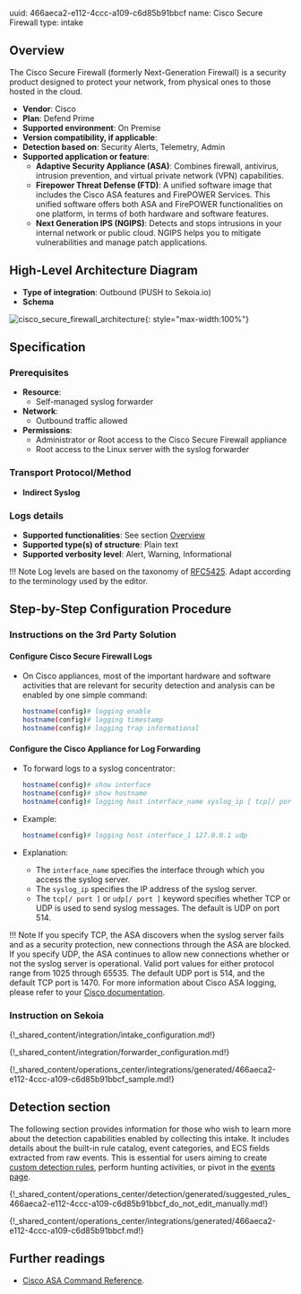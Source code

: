 uuid: 466aeca2-e112-4ccc-a109-c6d85b91bbcf
name: Cisco Secure Firewall
type: intake

## Overview

The Cisco Secure Firewall (formerly Next-Generation Firewall) is a security product designed to protect your network, from physical ones to those hosted in the cloud.

- **Vendor**: Cisco
- **Plan**: Defend Prime
- **Supported environment**: On Premise
- **Version compatibility, if applicable**:
- **Detection based on**: Security Alerts, Telemetry, Admin
- **Supported application or feature**:
  - **Adaptive Security Appliance (ASA)**: Combines firewall, antivirus, intrusion prevention, and virtual private network (VPN) capabilities.
  - **Firepower Threat Defense (FTD)**: A unified software image that includes the Cisco ASA features and FirePOWER Services. This unified software offers both ASA and FirePOWER functionalities on one platform, in terms of both hardware and software features.
  - **Next Generation IPS (NGIPS)**: Detects and stops intrusions in your internal network or public cloud. NGIPS helps you to mitigate vulnerabilities and manage patch applications.

## High-Level Architecture Diagram

- **Type of integration**: Outbound (PUSH to Sekoia.io)
- **Schema**

![cisco_secure_firewall_architecture](/assets/integration/cisco_secure_firewall_architecture.png){: style="max-width:100%"}

## Specification

### Prerequisites

- **Resource**:
    - Self-managed syslog forwarder
- **Network**:
    - Outbound traffic allowed
- **Permissions**:
    - Administrator or Root access to the Cisco Secure Firewall appliance
    - Root access to the Linux server with the syslog forwarder

### Transport Protocol/Method

- **Indirect Syslog**

### Logs details

- **Supported functionalities**: See section [Overview](#overview)
- **Supported type(s) of structure**: Plain text
- **Supported verbosity level**: Alert, Warning, Informational

!!! Note
    Log levels are based on the taxonomy of [RFC5425](https://datatracker.ietf.org/doc/html/rfc5424). Adapt according to the terminology used by the editor.

## Step-by-Step Configuration Procedure

### Instructions on the 3rd Party Solution

#### Configure Cisco Secure Firewall Logs

- On Cisco appliances, most of the important hardware and software activities that are relevant for security detection and analysis can be enabled by one simple command:

  ```bash
  hostname(config)# logging enable
  hostname(config)# logging timestamp
  hostname(config)# logging trap informational
  ```

#### Configure the Cisco Appliance for Log Forwarding

- To forward logs to a syslog concentrator:

  ```bash
  hostname(config)# show interface
  hostname(config)# show hostname
  hostname(config)# logging host interface_name syslog_ip [ tcp[/ port ] udp [/ port ] ]
  ```

- Example:

  ```bash
  hostname(config)# logging host interface_1 127.0.0.1 udp
  ```

- Explanation:
  - The `interface_name` specifies the interface through which you access the syslog server.
  - The `syslog_ip` specifies the IP address of the syslog server.
  - The `tcp[/ port ]` or `udp[/ port ]` keyword specifies whether TCP or UDP is used to send syslog messages. The default is UDP on port 514.

!!! Note
  If you specify TCP, the ASA discovers when the syslog server fails and as a security protection, new connections through the ASA are blocked. If you specify UDP, the ASA continues to allow new connections whether or not the syslog server is operational. Valid port values for either protocol range from 1025 through 65535. The default UDP port is 514, and the default TCP port is 1470. For more information about Cisco ASA logging, please refer to your [Cisco documentation](https://www.cisco.com/c/en/us/td/docs/security/asa/asa-cli-reference/S/asa-command-ref-S.html).

### Instruction on Sekoia

{!_shared_content/integration/intake_configuration.md!}

{!_shared_content/integration/forwarder_configuration.md!}

{!_shared_content/operations_center/integrations/generated/466aeca2-e112-4ccc-a109-c6d85b91bbcf_sample.md!}

## Detection section

The following section provides information for those who wish to learn more about the detection capabilities enabled by collecting this intake. It includes details about the built-in rule catalog, event categories, and ECS fields extracted from raw events. This is essential for users aiming to create [custom detection rules](/docs/xdr/features/detect/sigma.md), perform hunting activities, or pivot in the [events page](/docs/xdr/features/investigate/events.md).

{!_shared_content/operations_center/detection/generated/suggested_rules_466aeca2-e112-4ccc-a109-c6d85b91bbcf_do_not_edit_manually.md!}

{!_shared_content/operations_center/integrations/generated/466aeca2-e112-4ccc-a109-c6d85b91bbcf.md!}

## Further readings

- [Cisco ASA Command Reference](https://www.cisco.com/c/en/us/td/docs/security/asa/asa-cli-reference/S/asa-command-ref-S.html).